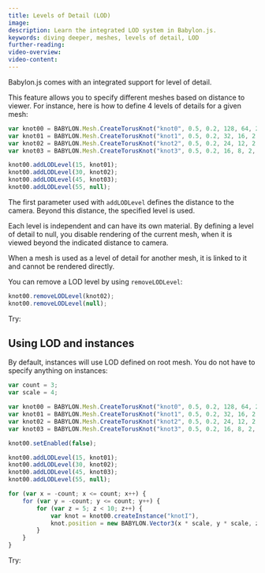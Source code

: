 ```yaml
---
title: Levels of Detail (LOD)
image: 
description: Learn the integrated LOD system in Babylon.js.
keywords: diving deeper, meshes, levels of detail, LOD
further-reading:
video-overview:
video-content:
---
```


Babylon.js comes with an integrated support for level of detail.

This feature allows you to specify different meshes based on distance to viewer.
For instance, here is how to define 4 levels of details for a given mesh:

```javascript
var knot00 = BABYLON.Mesh.CreateTorusKnot("knot0", 0.5, 0.2, 128, 64, 2, 3, scene);
var knot01 = BABYLON.Mesh.CreateTorusKnot("knot1", 0.5, 0.2, 32, 16, 2, 3, scene);
var knot02 = BABYLON.Mesh.CreateTorusKnot("knot2", 0.5, 0.2, 24, 12, 2, 3, scene);
var knot03 = BABYLON.Mesh.CreateTorusKnot("knot3", 0.5, 0.2, 16, 8, 2, 3, scene);

knot00.addLODLevel(15, knot01);
knot00.addLODLevel(30, knot02);
knot00.addLODLevel(45, knot03);
knot00.addLODLevel(55, null);
```

The first parameter used with ```addLODLevel``` defines the distance to the camera. Beyond this distance, the specified level is used.

Each level is independent and can have its own material.
By defining a level of detail to null, you disable rendering of the current mesh, when it is viewed beyond the indicated distance to camera.

When a mesh is used as a level of detail for another mesh, it is linked to it and cannot be rendered directly.

You can remove a LOD level by using ```removeLODLevel```:

```javascript
knot00.removeLODLevel(knot02);
knot00.removeLODLevel(null);
```

Try: <Playground id="#QE7KM" title="LOD Demo" description="Simple example of using the LOD system."/>

## Using LOD and instances
By default, instances will use LOD defined on root mesh. You do not have to specify anything on instances:

```javascript
var count = 3;
var scale = 4;

var knot00 = BABYLON.Mesh.CreateTorusKnot("knot0", 0.5, 0.2, 128, 64, 2, 3, scene);
var knot01 = BABYLON.Mesh.CreateTorusKnot("knot1", 0.5, 0.2, 32, 16, 2, 3, scene);
var knot02 = BABYLON.Mesh.CreateTorusKnot("knot2", 0.5, 0.2, 24, 12, 2, 3, scene);
var knot03 = BABYLON.Mesh.CreateTorusKnot("knot3", 0.5, 0.2, 16, 8, 2, 3, scene);

knot00.setEnabled(false);

knot00.addLODLevel(15, knot01);
knot00.addLODLevel(30, knot02);
knot00.addLODLevel(45, knot03);
knot00.addLODLevel(55, null);

for (var x = -count; x <= count; x++) {
    for (var y = -count; y <= count; y++) {
        for (var z = 5; z < 10; z++) {
            var knot = knot00.createInstance("knotI"),
            knot.position = new BABYLON.Vector3(x * scale, y * scale, z * scale);
        }
    }
}
```

Try: <Playground id="#14ESWC" title="LOD and Instances Demo" description="Simple example of using the LOD system with instances."/>